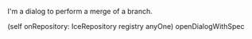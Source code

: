 I'm a dialog to perform a merge of a branch.

(self onRepository: IceRepository registry anyOne) openDialogWithSpec